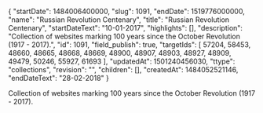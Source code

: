 {
  "startDate": 1484006400000, 
  "slug": 1091, 
  "endDate": 1519776000000, 
  "name": "Russian Revolution Centenary", 
  "title": "Russian Revolution Centenary", 
  "startDateText": "10-01-2017", 
  "highlights": [], 
  "description": "Collection of websites marking 100 years since the October Revolution (1917 - 2017).", 
  "id": 1091, 
  "field_publish": true, 
  "targetIds": [
    57204, 
    58453, 
    48660, 
    48665, 
    48668, 
    48669, 
    48900, 
    48907, 
    48903, 
    48927, 
    48909, 
    49479, 
    50246, 
    55927, 
    61693
  ], 
  "updatedAt": 1501240456030, 
  "ttype": "collections", 
  "revision": "", 
  "children": [], 
  "createdAt": 1484052521146, 
  "endDateText": "28-02-2018"
}

Collection of websites marking 100 years since the October Revolution (1917 - 2017).